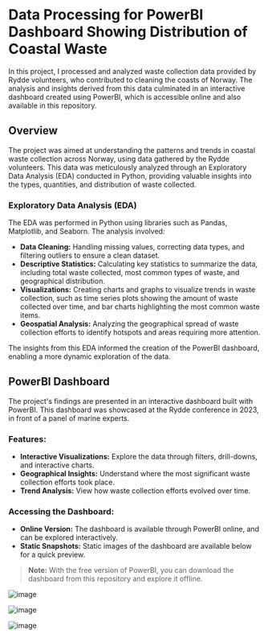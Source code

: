 # Data Processing for PowerBI Dashboard Showing Distribution of Coastal Waste


In this project, I processed and analyzed waste collection data provided by Rydde volunteers, who contributed to cleaning the coasts of Norway. The analysis and insights derived from this data culminated in an interactive dashboard created using PowerBI, which is accessible online and also available in this repository.

## Overview

The project was aimed at understanding the patterns and trends in coastal waste collection across Norway, using data gathered by the Rydde volunteers. This data was meticulously analyzed through an Exploratory Data Analysis (EDA) conducted in Python, providing valuable insights into the types, quantities, and distribution of waste collected.

### Exploratory Data Analysis (EDA)

The EDA was performed in Python using libraries such as Pandas, Matplotlib, and Seaborn. The analysis involved:

- **Data Cleaning:** Handling missing values, correcting data types, and filtering outliers to ensure a clean dataset.
- **Descriptive Statistics:** Calculating key statistics to summarize the data, including total waste collected, most common types of waste, and geographical distribution.
- **Visualizations:** Creating charts and graphs to visualize trends in waste collection, such as time series plots showing the amount of waste collected over time, and bar charts highlighting the most common waste items.
- **Geospatial Analysis:** Analyzing the geographical spread of waste collection efforts to identify hotspots and areas requiring more attention.

The insights from this EDA informed the creation of the PowerBI dashboard, enabling a more dynamic exploration of the data.

## PowerBI Dashboard

The project's findings are presented in an interactive dashboard built with PowerBI. This dashboard was showcased at the Rydde conference in 2023, in front of a panel of marine experts.

### Features:
- **Interactive Visualizations:** Explore the data through filters, drill-downs, and interactive charts.
- **Geographical Insights:** Understand where the most significant waste collection efforts took place.
- **Trend Analysis:** View how waste collection efforts evolved over time.

### Accessing the Dashboard:
- **Online Version:** The dashboard is available through PowerBI online, and can be explored interactively. 
- **Static Snapshots:** Static images of the dashboard are available below for a quick preview.

> **Note:** With the free version of PowerBI, you can download the dashboard from this repository and explore it offline.

![image](https://github.com/user-attachments/assets/18a8a7f4-8205-4fd3-aa26-b64a468f8d0c)

![image](https://github.com/user-attachments/assets/9c6d6022-03a0-4c68-ac91-5bcffac9fc5e)

![image](https://github.com/user-attachments/assets/ef6fcb67-288b-4eed-821b-97b0a5392498)
